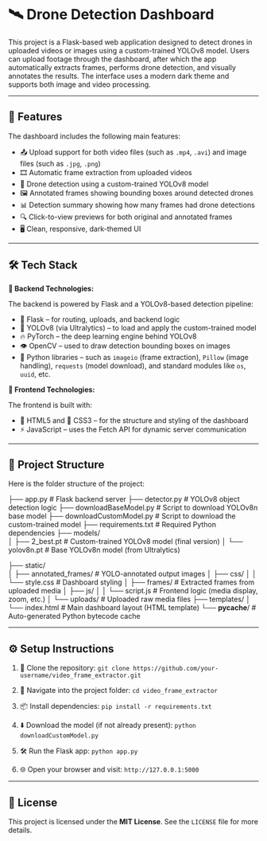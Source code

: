 # 🛰️ Drone Detection Dashboard

This project is a Flask-based web application designed to detect drones in uploaded videos or images using a custom-trained YOLOv8 model. Users can upload footage through the dashboard, after which the app automatically extracts frames, performs drone detection, and visually annotates the results. The interface uses a modern dark theme and supports both image and video processing.

---

## 🚀 Features

The dashboard includes the following main features:

* 📤 Upload support for both video files (such as `.mp4`, `.avi`) and image files (such as `.jpg`, `.png`)
* 🎞️ Automatic frame extraction from uploaded videos
* 🎯 Drone detection using a custom-trained YOLOv8 model
* 🖼️ Annotated frames showing bounding boxes around detected drones
* 📊 Detection summary showing how many frames had drone detections
* 🔍 Click-to-view previews for both original and annotated frames
* 🖥️ Clean, responsive, dark-themed UI

---

## 🛠️ Tech Stack

**🔧 Backend Technologies:**

The backend is powered by Flask and a YOLOv8-based detection pipeline:

* 🧪 Flask – for routing, uploads, and backend logic
* 🤖 YOLOv8 (via Ultralytics) – to load and apply the custom-trained model
* 🔥 PyTorch – the deep learning engine behind YOLOv8
* 👁️ OpenCV – used to draw detection bounding boxes on images
* 🐍 Python libraries – such as `imageio` (frame extraction), `Pillow` (image handling), `requests` (model download), and standard modules like `os`, `uuid`, etc.

**🎨 Frontend Technologies:**

The frontend is built with:

* 🧱 HTML5 and 🎨 CSS3 – for the structure and styling of the dashboard
* ⚡ JavaScript – uses the Fetch API for dynamic server communication

---

## 📁 Project Structure

Here is the folder structure of the project:

├── app.py                         # Flask backend server
├── detector.py                    # YOLOv8 object detection logic
├── downloadBaseModel.py              # Script to download YOLOv8n base model
├── downloadCustomModel.py         # Script to download the custom-trained                                        model
├── requirements.txt               # Required Python dependencies
├── models/                       
│   ├── 2_best.pt                  # Custom-trained YOLOv8 model (final                                           version)
│   └── yolov8n.pt                 # Base YOLOv8n model (from Ultralytics)

├── static/                      
│   ├── annotated_frames/          # YOLO-annotated output images
│   ├── css/
│   │   └── style.css              # Dashboard styling
│   ├── frames/                    # Extracted frames from uploaded media
│   ├── js/
│   │   └── script.js              # Frontend logic (media display, zoom, etc.)
│   └── uploads/                   # Uploaded raw media files
├── templates/
│   └── index.html                 # Main dashboard layout (HTML template)
└── __pycache__/                   # Auto-generated Python bytecode cache

---

## ⚙️ Setup Instructions

1. 🧩 Clone the repository:
   `git clone https://github.com/your-username/video_frame_extractor.git`

2. 📁 Navigate into the project folder:
   `cd video_frame_extractor`

3. 📦 Install dependencies:
   `pip install -r requirements.txt`

4. ⬇️ Download the model (if not already present):
   `python downloadCustomModel.py`

5. 🛠️ Run the Flask app:
   `python app.py`

6. 🌐 Open your browser and visit:
   `http://127.0.0.1:5000`

---

## 📜 License

This project is licensed under the **MIT License**. See the `LICENSE` file for more details.
